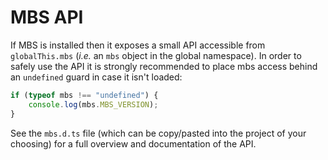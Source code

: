# MBS API

If MBS is installed then it exposes a small API accessible from `globalThis.mbs` (_i.e._ an `mbs` object in the global namespace). In order to safely use the API it is strongly recommended to place mbs access behind an `undefined` guard in case it isn't loaded:

```js
if (typeof mbs !== "undefined") {
    console.log(mbs.MBS_VERSION);
}
```

See the `mbs.d.ts` file (which can be copy/pasted into the project of your choosing) for a full overview and documentation of the API.
